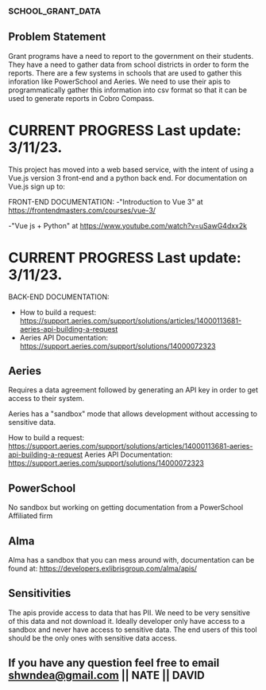 ### SCHOOL_GRANT_DATA

## Problem Statement

Grant programs have a need to report to the government on their students.  They have a need to gather data from school districts in order to form the reports.  There are a few systems in schools that are used to gather this inforation like PowerSchool and Aeries.  We need to use their apis to programmatically gather this information into csv format so that it can be used to generate reports in Cobro Compass.

# CURRENT PROGRESS Last update: 3/11/23. 

This project has moved into a web based service, with the intent of using a Vue.js version 3 front-end and a python back end.  For documentation on Vue.js sign up to:

FRONT-END DOCUMENTATION:
-"Introduction to Vue 3"  at https://frontendmasters.com/courses/vue-3/ 

-"Vue js + Python" at https://www.youtube.com/watch?v=uSawG4dxx2k


# CURRENT PROGRESS Last update: 3/11/23.

BACK-END DOCUMENTATION:
- How to build a request: https://support.aeries.com/support/solutions/articles/14000113681-aeries-api-building-a-request
- Aeries API Documentation: https://support.aeries.com/support/solutions/14000072323


## Aeries

Requires a data agreement followed by generating an API key in order to get access to their system.

Aeries has a "sandbox" mode that allows development without accessing to sensitive data.
 
 How to build a request: https://support.aeries.com/support/solutions/articles/14000113681-aeries-api-building-a-request
 Aeries API Documentation: https://support.aeries.com/support/solutions/14000072323
## PowerSchool
 No sandbox but working on getting documentation from a PowerSchool Affiliated firm
## Alma
 Alma has a sandbox that you can mess around with, documentation can be found at: https://developers.exlibrisgroup.com/alma/apis/
## Sensitivities

The apis provide access to data that has PII.  We need to be very sensitive of this data and not download it.  Ideally developer only have access to a sandbox and never have access to sensitive data.  The end users of this tool should be the only ones with sensitive data access.



## If you have any question feel free to email shwndea@gmail.com || NATE  || DAVID
